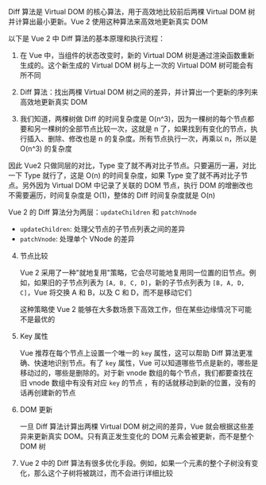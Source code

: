 Diff 算法是 Virtual DOM 的核心算法，用于高效地比较前后两棵 Virtual DOM 树并计算出最小更新。Vue 2 使用这种算法来高效地更新真实 DOM

以下是 Vue 2 中 Diff 算法的基本原理和执行流程：

1. 在 Vue 中，当组件的状态改变时，新的 Virtual DOM 树是通过渲染函数重新生成的。这个新生成的 Virtual DOM 树与上一次的 Virtual DOM 树可能会有所不同

2. Diff 算法：找出两棵 Virtual DOM 树之间的差异，并计算出一个更新的序列来高效地更新真实 DOM

3. 我们知道，两棵树做 Diff 的时间复杂度是 O(n^3)，因为一棵树的每个节点都要和另一棵树的全部节点比较一次，这就是 n 了，如果找到有变化的节点，执行插入、删除、修改也是 n 的复杂度。所有节点执行一次，再乘以 n，所以是 O(n^3) 的复杂度

因此 Vue2 只做同层的对比，Type 变了就不再对比子节点。只要遍历一遍，对比一下 Type 就行了，这是 O(n) 的时间复杂度，如果 Type 变了就不再对比子节点。另外因为 Virtual DOM 中记录了关联的 DOM 节点，执行 DOM 的增删改也不需要遍历，时间复杂度是 O(1)，整体的 Diff 时间复杂度就是 O(n) 

Vue 2 的 Diff 算法分为两层：`updateChildren` 和 `patchVnode`

- `updateChildren`: 处理父节点的子节点列表之间的差异
- `patchVnode`: 处理单个 VNode 的差异

4. 节点比较

   Vue 2 采用了一种"就地复用"策略，它会尽可能地复用同一位置的旧节点。例如，如果旧的子节点列表为 `[A, B, C, D]`，新的子节点列表为 `[B, A, D, C]`，Vue 将交换 A 和 B，以及 C 和 D，而不是移动它们

   这种策略使 Vue 2 能够在大多数场景下高效工作，但在某些边缘情况下可能不是最优的

5. Key 属性

   Vue 推荐在每个节点上设置一个唯一的 `key` 属性，这可以帮助 Diff 算法更准确、快速地识别节点。有了 `key` 属性，Vue 可以知道哪些节点是新的，哪些是移动过的，哪些是删除的。对于新 vnode 数组的每个节点，我们都要查找在旧 vnode 数组中有没有对应 `key` 的节点 ，有的话就移动到新的位置，没有的话再创建新的节点

6. DOM 更新

   一旦 Diff 算法计算出两棵 Virtual DOM 树之间的差异，Vue 就会根据这些差异来更新真实 DOM。只有真正发生变化的 DOM 元素会被更新，而不是整个 DOM 树

7. Vue 2 中的 Diff 算法有很多优化手段。例如，如果一个元素的整个子树没有变化，那么这个子树将被跳过，而不会进行详细比较
